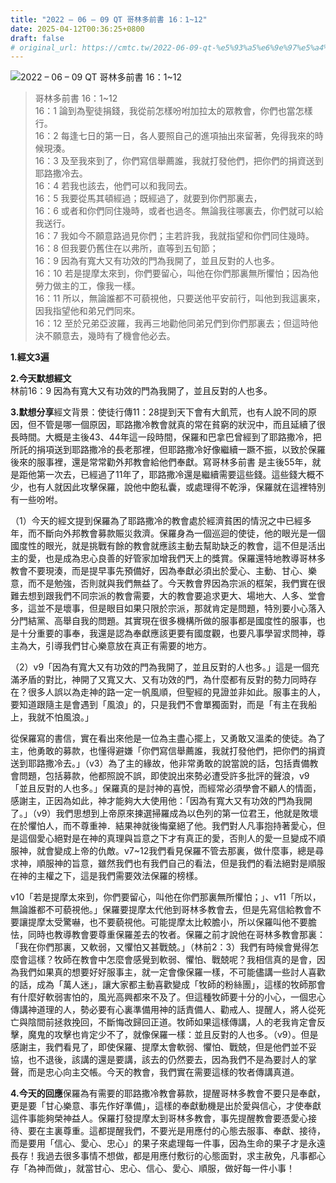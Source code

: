 ```yaml
---
title: "2022 – 06 – 09 QT 哥林多前書 16：1~12"
date: 2025-04-12T00:36:25+0800
draft: false
# original_url: https://cmtc.tw/2022-06-09-qt-%e5%93%a5%e6%9e%97%e5%a4%9a%e5%89%8d%e6%9b%b8-16%ef%bc%9a112
---
```


![2022 – 06 – 09 QT 哥林多前書 16：1~12](/images/qt.jpg  "2022 – 06 – 09 QT 哥林多前書 16：1~12")

> 哥林多前書 16：1~12  
> 16：1 論到為聖徒捐錢，我從前怎樣吩咐加拉太的眾教會，你們也當怎樣行。  
> 16：2 每逢七日的第一日，各人要照自己的進項抽出來留著，免得我來的時候現湊。  
> 16：3 及至我來到了，你們寫信舉薦誰，我就打發他們，把你們的捐資送到耶路撒冷去。  
> 16：4 若我也該去，他們可以和我同去。  
> 16：5 我要從馬其頓經過；既經過了，就要到你們那裏去，  
> 16：6 或者和你們同住幾時，或者也過冬。無論我往哪裏去，你們就可以給我送行。  
> 16：7 我如今不願意路過見你們；主若許我，我就指望和你們同住幾時。  
> 16：8 但我要仍舊住在以弗所，直等到五旬節；  
> 16：9 因為有寬大又有功效的門為我開了，並且反對的人也多。  
> 16：10 若是提摩太來到，你們要留心，叫他在你們那裏無所懼怕；因為他勞力做主的工，像我一樣。  
> 16：11 所以，無論誰都不可藐視他，只要送他平安前行，叫他到我這裏來，因我指望他和弟兄們同來。  
> 16：12 至於兄弟亞波羅，我再三地勸他同弟兄們到你們那裏去；但這時他決不願意去，幾時有了機會他必去。

**1.經文3遍**

**2.今天默想經文**  
林前16：9 因為有寬大又有功效的門為我開了，並且反對的人也多。

**3.默想分享**經文背景：使徒行傳11：28提到天下會有大飢荒，也有人說不同的原因，但不管是哪一個原因，耶路撒冷教會就真的常在貧窮的狀況中，而且延續了很長時間。大概是主後43、44年這一段時間，保羅和巴拿巴曾經到了耶路撒冷，把所託的捐項送到耶路撒冷的長老那裡，但耶路撒冷好像繼續一蹶不振，以致於保羅後來的服事裡，還是常常勸外邦教會給他們奉獻。寫哥林多前書 是主後55年，就是距他第一次去，已經過了11年了，耶路撒冷還是繼續需要這些錢。這些錢大概不少，也有人就因此攻擊保羅，說他中飽私囊，或處理得不乾淨，保羅就在這裡特別有一些吩咐。

（1）今天的經文提到保羅為了耶路撒冷的教會處於經濟貧困的情況之中已經多年，而不斷向外邦教會募款賑災救濟。保羅身為一個巡迴的使徒，他的眼光是一個國度性的眼光，就是挑戰有餘的教會就應該主動去幫助缺乏的教會，這不但是活出主的愛，也是成為忠心良善的好管家加增我們天上的獎賞。保羅還特地教導哥林多教會不要現湊，而是提早事先預備好，因為奉獻必須出於愛心、主動、甘心、樂意，而不是勉強，否則就與我們無益了。今天教會界因為宗派的框架，我們實在很難去想到跟我們不同宗派的教會需要，大的教會要追求更大、場地大、人多、堂會多，這並不是壞事，但是眼目如果只限於宗派，那就肯定是問題，特別要小心落入分門結黨、高舉自我的問題。其實現在很多機構所做的服事都是國度性的服事，也是十分重要的事奉，我還是認為奉獻應該更要有國度觀，也要凡事學習求問神，尊主為大，引導我們甘心樂意放在真正有需要的地方。

（2）v9「因為有寬大又有功效的門為我開了，並且反對的人也多。」這是一個充滿矛盾的對比，神開了又寬又大、又有功效的門，為什麼都有反對的勢力同時存在？很多人誤以為走神的路一定一帆風順，但聖經的見證並非如此。服事主的人，要知道跟隨主是會遇到「風浪」的，只是我們不會單獨面對，而是「有主在我船上，我就不怕風浪。」

從保羅寫的書信，實在看出來他是一位為主盡心擺上，又勇敢又溫柔的使徒。為了主，他勇敢的募款，也懂得避嫌「你們寫信舉薦誰，我就打發他們，把你們的捐資送到耶路撒冷去。」（v3）為了主的緣故，他非常勇敢的說當說的話，包括責備教會問題，包括募款，他都照說不誤，即使說出來勢必遭受許多批評的聲浪，v9「並且反對的人也多。」保羅真的是討神的喜悅，而經常必須學會不顧人的情面，感謝主，正因為如此，神才能夠大大使用他：「因為有寬大又有功效的門為我開了。」（v9）我們思想到上帝原來揀選掃羅成為以色列的第一位君王，他就是敗壞在於懼怕人，而不尊重神．結果神就後悔棄絕了他。我們對人凡事抱持著愛心，但是這個愛心絕對是在神的真理與旨意之下才有真正的愛，否則人的愛一旦變成不順服神，就會變成上帝的仇敵。v7~12我們看見保羅不管去那裏，做什麼事，總是尋求神，順服神的旨意，雖然我們也有我們自己的看法，但是我們的看法絕對是順服在神的主權之下，這是我們需要效法保羅的榜樣。

v10「若是提摩太來到，你們要留心，叫他在你們那裏無所懼怕；」、v11「所以，無論誰都不可藐視他。」保羅要提摩太代他到哥林多教會去，但是先寫信給教會不要讓提摩太受驚嚇，也不要藐視他。可能提摩太比較膽小，所以保羅叫他不要膽怯，同時也教導教會要尊重保羅差去的牧者。保羅之前才說他在哥林多教會那裏：「我在你們那裏，又軟弱，又懼怕又甚戰兢。」（林前2：3）我們有時候會覺得怎麼會這樣？牧師在教會中怎麼會感覺到軟弱、懼怕、戰兢呢？我相信真的是會，因為我們如果真的想要好好服事主，就一定會像保羅一樣，不可能儘講一些討人喜歡的話，成為「萬人迷」，讓大家都主動喜歡變成「牧師的粉絲團」，這樣的牧師那會有什麼好軟弱害怕的，風光高興都來不及了。但這種牧師要十分的小心，一個忠心傳講神道理的人，勢必要有心裏準備用神的話責備人、勸戒人、提醒人，將人從死亡與陰間前拯救挽回，不斷悔改歸回正道。牧師如果這樣傳講，人的老我肯定會反擊，魔鬼的攻擊也肯定少不了，就像保羅一樣：並且反對的人也多。（v9）。但是感謝主，我們看見了，即使保羅、提摩太會軟弱、懼怕、戰兢，但是他們並不妥協，也不退後，該講的還是要講，該去的仍然要去，因為我們不是為要討人的掌聲，而是忠心向主交帳。今天的教會，我們實在需要這樣的牧者傳講真道。

**4.今天的回應**保羅為有需要的耶路撒冷教會募款，提醒哥林多教會不要只是奉獻，更是要「甘心樂意、事先作好準備」，這樣的奉獻動機是出於愛與信心，才使奉獻這件事能夠榮神益人。保羅打發提摩太到哥林多教會，事先提醒教會要憑愛心接待、要在主裏尊重。這都提醒我們，不要光是用應付的心態去服事、奉獻、接待，而是要用「信心、愛心、忠心」的果子來處理每一件事，因為生命的果子才是永遠長存！我過去很多事情不想做，都是用應付敷衍的心態面對，求主赦免，凡事都心存「為神而做」，就當甘心、忠心、信心、愛心、順服，做好每一件小事！